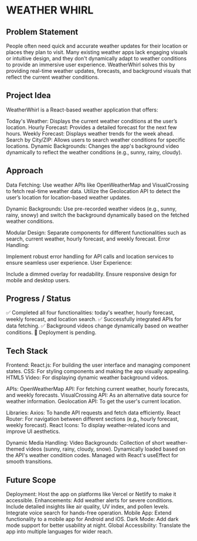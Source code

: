 # WEATHER WHIRL 
## Problem Statement
People often need quick and accurate weather updates for their location or places they plan to visit. Many existing weather apps lack engaging visuals or intuitive design, and they don't dynamically adapt to weather conditions to provide an immersive user experience. WeatherWhirl solves this by providing real-time weather updates, forecasts, and background visuals that reflect the current weather conditions.

## Project Idea
WeatherWhirl is a React-based weather application that offers:

Today's Weather: Displays the current weather conditions at the user’s location.
Hourly Forecast: Provides a detailed forecast for the next few hours.
Weekly Forecast: Displays weather trends for the week ahead.
Search by City/ZIP: Allows users to search weather conditions for specific locations.
Dynamic Backgrounds: Changes the app's background video dynamically to reflect the weather conditions (e.g., sunny, rainy, cloudy).

## Approach
Data Fetching:
Use weather APIs like OpenWeatherMap and VisualCrossing to fetch real-time weather data.
Utilize the Geolocation API to detect the user’s location for location-based weather updates.

Dynamic Backgrounds:
Use pre-recorded weather videos (e.g., sunny, rainy, snowy) and switch the background dynamically based on the fetched weather conditions.

Modular Design:
Separate components for different functionalities such as search, current weather, hourly forecast, and weekly forecast.
Error Handling:

Implement robust error handling for API calls and location services to ensure seamless user experience.
User Experience:

Include a dimmed overlay for readability.
Ensure responsive design for mobile and desktop users.

## Progress / Status
✅ Completed all four functionalities: today's weather, hourly forecast, weekly forecast, and location search.
✅ Successfully integrated APIs for data fetching.
✅ Background videos change dynamically based on weather conditions.
🚧 Deployment is pending.

## Tech Stack
Frontend:
React.js: For building the user interface and managing component states.
CSS: For styling components and making the app visually appealing.
HTML5 Video: For displaying dynamic weather background videos.

APIs:
OpenWeatherMap API: For fetching current weather, hourly forecasts, and weekly forecasts.
VisualCrossing API: As an alternative data source for weather information.
Geolocation API: To get the user's current location.

Libraries:
Axios: To handle API requests and fetch data efficiently.
React Router: For navigation between different sections (e.g., hourly forecast, weekly forecast).
React Icons: To display weather-related icons and improve UI aesthetics.

Dynamic Media Handling:
Video Backgrounds:
Collection of short weather-themed videos (sunny, rainy, cloudy, snow).
Dynamically loaded based on the API's weather condition codes.
Managed with React's useEffect for smooth transitions.

## Future Scope
Deployment: Host the app on platforms like Vercel or Netlify to make it accessible.
Enhancements:
Add weather alerts for severe conditions.
Include detailed insights like air quality, UV index, and pollen levels.
Integrate voice search for hands-free operation.
Mobile App: Extend functionality to a mobile app for Android and iOS.
Dark Mode: Add dark mode support for better usability at night.
Global Accessibility: Translate the app into multiple languages for wider reach.
